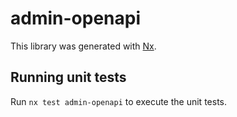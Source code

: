 # admin-openapi

This library was generated with [Nx](https://nx.dev).

## Running unit tests

Run `nx test admin-openapi` to execute the unit tests.

